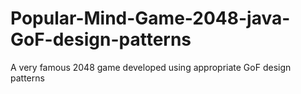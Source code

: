 # Popular-Mind-Game-2048-java-GoF-design-patterns
A very famous 2048 game developed using appropriate  GoF design patterns
